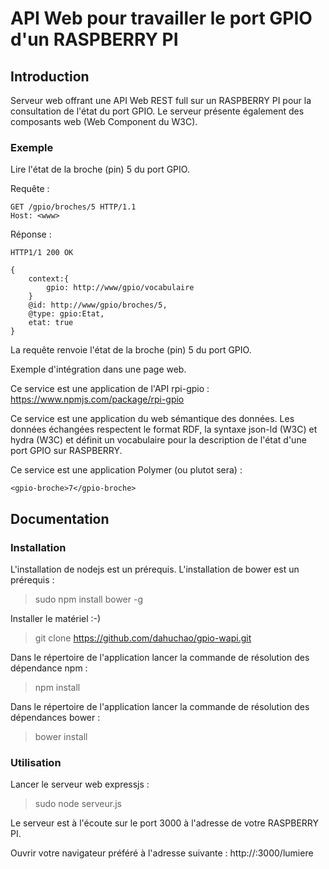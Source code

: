 API Web pour travailler le port GPIO d'un RASPBERRY PI
======================================================

Introduction
------------

Serveur web offrant une API Web REST full sur un RASPBERRY PI pour la consultation de l'état du port GPIO. Le serveur présente également des composants web (Web Component du W3C).

### Exemple

Lire l'état de la broche (pin) 5 du port GPIO.

Requête : 

    GET /gpio/broches/5 HTTP/1.1
    Host: <www>

Réponse : 

    HTTP1/1 200 OK
    
    {
        context:{
            gpio: http://www/gpio/vocabulaire
        }
        @id: http://www/gpio/broches/5,
        @type: gpio:Etat,
        etat: true
    }

La requête renvoie l'état de la broche (pin) 5 du port GPIO.

Exemple d'intégration dans une page web.

Ce service est une application de l'API rpi-gpio : https://www.npmjs.com/package/rpi-gpio

Ce service est une application du web sémantique des données. Les données échangées respectent le format RDF, la syntaxe json-ld (W3C) et hydra (W3C) et définit un vocabulaire pour la description de l'état d'une port GPIO sur RASPBERRY.

Ce service est une application Polymer (ou plutot sera) : 

    <gpio-broche>7</gpio-broche>
 

Documentation
-------------

### Installation

L'installation de nodejs est un prérequis.
L'installation de bower est un prérequis :
> sudo npm install bower -g

Installer le matériel :-)
> git clone https://github.com/dahuchao/gpio-wapi.git

Dans le répertoire de l'application lancer la commande de résolution des dépendance npm : 
> npm install

Dans le répertoire de l'application lancer la commande de résolution des dépendances bower : 
> bower install

### Utilisation

Lancer le serveur web expressjs : 
> sudo node serveur.js

Le serveur est à l'écoute sur le port 3000 à l'adresse de votre RASPBERRY PI.

Ouvrir votre navigateur préféré à l'adresse suivante : http://<addresse-ip-pi>:3000/lumiere

